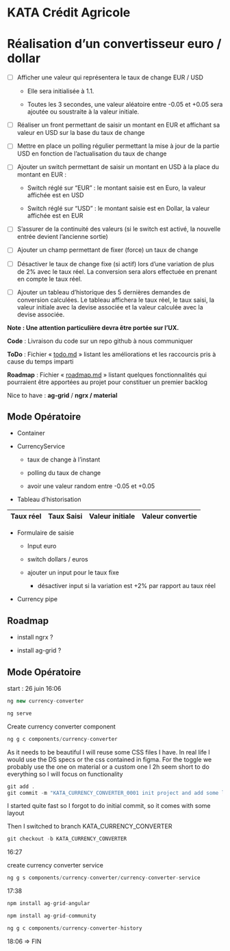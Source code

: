 # KATA Crédit Agricole

# Réalisation d’un convertisseur euro / dollar

- [ ] Afficher une valeur qui représentera le taux de change EUR / USD

  - Elle sera initialisée à 1.1.

  - Toutes les 3 secondes, une valeur aléatoire entre -0.05 et +0.05 sera ajoutée ou soustraite à la valeur initiale.

- [ ] Réaliser un front permettant de saisir un montant en EUR et affichant sa valeur en USD sur la base du taux de change

- [ ] Mettre en place un polling régulier permettant la mise à jour de la partie USD en fonction de l’actualisation du taux de change

- [ ] Ajouter un switch permettant de saisir un montant en USD à la place du montant en EUR :

  -  Switch réglé sur “EUR” : le montant saisie est en Euro, la valeur affichée est en USD

  - Switch réglé sur “USD” : le montant saisie est en Dollar, la valeur affichée est en EUR

- [ ]  S’assurer de la continuité des valeurs (si le switch est activé, la nouvelle entrée devient l’ancienne sortie)

- [ ] Ajouter un champ permettant de fixer (force) un taux de change

- [ ] Désactiver le taux de change fixe (si actif) lors d’une variation de plus de 2% avec le taux réel. La conversion sera alors effectuée en prenant en compte le taux réel.

- [ ] Ajouter un tableau d’historique des 5 dernières demandes de conversion calculées. Le tableau affichera le taux réel, le taux saisi, la valeur initiale avec la devise associée et la valeur calculée avec la devise associée.



**Note : Une attention particulière devra être portée sur l’UX.**



**Code** : Livraison du code sur un repo github à nous communiquer

**ToDo** : Fichier « [todo.md](todo.md) » listant les améliorations et les raccourcis pris à cause du temps imparti

**Roadmap** : Fichier « [roadmap.md](roadmap.md) » listant quelques fonctionnalités qui pourraient être apportées au projet pour constituer un premier backlog

Nice to have : **ag-grid** / **ngrx / material**

## Mode Opératoire

- Container

- CurrencyService

  - taux de change à l’instant

  - polling du taux de change

  - avoir une valeur random entre -0.05 et +0.05

- Tableau d’historisation



| Taux réel | Taux Saisi | Valeur initiale | Valeur convertie | 
   |---|---|---|---|


- Formulaire de saisie

  - Input euro

  - switch dollars / euros

  - ajouter un input pour le taux fixe

    - désactiver input si la variation est +2% par rapport au taux réel

- Currency pipe



## Roadmap

- install ngrx ?

- install ag-grid ?

## Mode Opératoire

start : 26 juin 16:06
```ts
ng new currency-converter
```
```ts
ng serve
```
Create currency converter component

```ts
ng g c components/currency-converter
```

As it needs to be beautiful I will reuse some CSS files I have. In real life I would use the DS specs or the css contained in figma. For the toggle we probably use the one on material or a custom one I 2h seem short to do everything so I will focus on functionality

```ts
git add .
git commit -m "KATA_CURRENCY_CONVERTER_0001 init project and add some layout"
```

I started quite fast so I forgot to do initial commit, so it comes with some layout

Then I switched to branch KATA_CURRENCY_CONVERTER

```ts
git checkout -b KATA_CURRENCY_CONVERTER
```

16:27

create currency converter service

```ts
ng g s components/currency-converter/currency-converter-service
```

17:38

```ts
npm install ag-grid-angular
```

```ts
npm install ag-grid-community
```

```ts
ng g c components/currency-converter-history
```

18:06 ⇒ FIN
